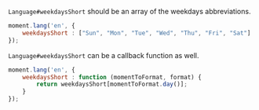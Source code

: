 `Language#weekdaysShort` should be an array of the weekdays abbreviations.

```javascript
moment.lang('en', {
    weekdaysShort : ["Sun", "Mon", "Tue", "Wed", "Thu", "Fri", "Sat"]
});
```

`Language#weekdaysShort` can be a callback function as well.

```javascript
moment.lang('en', {
    weekdaysShort : function (momentToFormat, format) {
        return weekdaysShort[momentToFormat.day()];
    }
});
```
